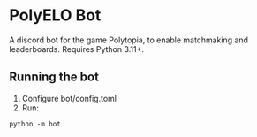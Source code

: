 # PolyELO Bot
A discord bot for the game Polytopia, to enable matchmaking and leaderboards.
Requires Python 3.11+.

## Running the bot
1. Configure bot/config.toml
2. Run: 
```shell
python -m bot
```